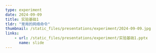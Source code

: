 ```yaml
---
type: experiment
date: 2024-09-09
title: 实验基础1
tldr: "常用的网络命令"
thumbnail: /static_files/presentations/experiment/2024-09-09.jpg
links: 
    - url: /static_files/presentations/experiment/实验基础1.pptx
      name: slide
---
```

